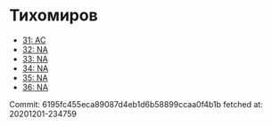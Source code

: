 # Тихомиров
- [31: AC](31.md)
- [32: NA](32.md)
- [33: NA](33.md)
- [34: NA](34.md)
- [35: NA](35.md)
- [36: NA](36.md)

Commit: 6195fc455eca89087d4eb1d6b58899ccaa0f4b1b
 fetched at: 20201201-234759
